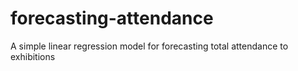 # forecasting-attendance
A simple linear regression model for forecasting total attendance to exhibitions
